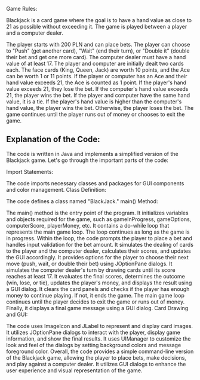 Game Rules:

Blackjack is a card game where the goal is to have a hand value as close to 21 as possible without exceeding it. The game is played between a player and a computer dealer.

The player starts with 200 PLN and can place bets.
The player can choose to "Push" (get another card), "Wait" (end their turn), or "Double it" (double their bet and get one more card).
The computer dealer must have a hand value of at least 17.
The player and computer are initially dealt two cards each.
The face cards (King, Queen, Jack) are worth 10 points, and the Ace can be worth 1 or 11 points.
If the player or computer has an Ace and their hand value exceeds 21, the Ace is counted as 1 point.
If the player's hand value exceeds 21, they lose the bet. If the computer's hand value exceeds 21, the player wins the bet.
If the player and computer have the same hand value, it is a tie.
If the player's hand value is higher than the computer's hand value, the player wins the bet. Otherwise, the player loses the bet.
The game continues until the player runs out of money or chooses to exit the game.



<h2>Explanation of the Code:</h2>

The code is written in Java and implements a simplified version of the Blackjack game. Let's go through the important parts of the code:

Import Statements:

The code imports necessary classes and packages for GUI components and color management.
Class Definition:

The code defines a class named "BlackJack."
main() Method:

The main() method is the entry point of the program.
It initializes variables and objects required for the game, such as gameInProgress, gameOptions, computerScore, playerMoney, etc.
It contains a do-while loop that represents the main game loop. The loop continues as long as the game is in progress.
Within the loop, the code prompts the player to place a bet and handles input validation for the bet amount.
It simulates the dealing of cards to the player and the computer dealer, calculates their scores, and updates the GUI accordingly.
It provides options for the player to choose their next move (push, wait, or double their bet) using JOptionPane dialogs.
It simulates the computer dealer's turn by drawing cards until its score reaches at least 17.
It evaluates the final scores, determines the outcome (win, lose, or tie), updates the player's money, and displays the result using a GUI dialog.
It clears the card panels and checks if the player has enough money to continue playing. If not, it ends the game.
The main game loop continues until the player decides to exit the game or runs out of money.
Finally, it displays a final game message using a GUI dialog.
Card Drawing and GUI:

The code uses ImageIcon and JLabel to represent and display card images.
It utilizes JOptionPane dialogs to interact with the player, display game information, and show the final results.
It uses UIManager to customize the look and feel of the dialogs by setting background colors and message foreground color.
Overall, the code provides a simple command-line version of the Blackjack game, allowing the player to place bets, make decisions, and play against a computer dealer. It utilizes GUI dialogs to enhance the user experience and visual representation of the game.
